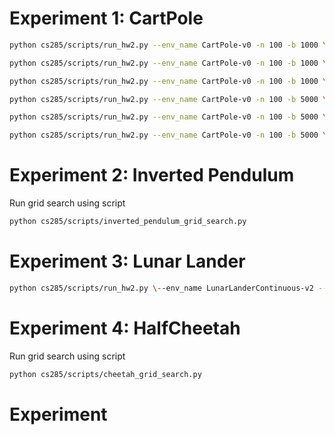 

# Experiment 1: CartPole

```bash
python cs285/scripts/run_hw2.py --env_name CartPole-v0 -n 100 -b 1000 \-dsa --exp_name q1_sb_no_rtg_dsa
```

```bash
python cs285/scripts/run_hw2.py --env_name CartPole-v0 -n 100 -b 1000 \-rtg -dsa --exp_name q1_sb_rtg_dsa
```

```bash
python cs285/scripts/run_hw2.py --env_name CartPole-v0 -n 100 -b 1000 \-rtg --exp_name q1_sb_rtg_na
```

```bash
python cs285/scripts/run_hw2.py --env_name CartPole-v0 -n 100 -b 5000 \-dsa --exp_name q1_lb_no_rtg_dsa
```

```bash
python cs285/scripts/run_hw2.py --env_name CartPole-v0 -n 100 -b 5000 \-rtg -dsa --exp_name q1_lb_rtg_dsa
```

```bash
python cs285/scripts/run_hw2.py --env_name CartPole-v0 -n 100 -b 5000 \-rtg --exp_name q1_lb_rtg_na
```

# Experiment 2: Inverted Pendulum
Run grid search using script

```bash
python cs285/scripts/inverted_pendulum_grid_search.py
```

# Experiment 3: Lunar Lander

```bash
python cs285/scripts/run_hw2.py \--env_name LunarLanderContinuous-v2 --ep_len 1000--discount 0.99 -n 100 -l 2 -s 64 -b 40000 -lr 0.005 \--reward_to_go --nn_baseline --exp_name q3_b40000_r0.005
```

# Experiment 4: HalfCheetah

Run grid search using script

```bash
python cs285/scripts/cheetah_grid_search.py
```

# Experiment 